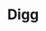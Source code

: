 ---
blog: http://blog.digg.com/
facebook: https://www.facebook.com/digg
font:
  name: FFF Forward
  url: https://www.ffonts.net/FFF-Forward.font
github: digg
logohandle: digg
sort: digg
tags:
- bookmarking
title: Digg
twitter: digg
website: http://digg.com/
---